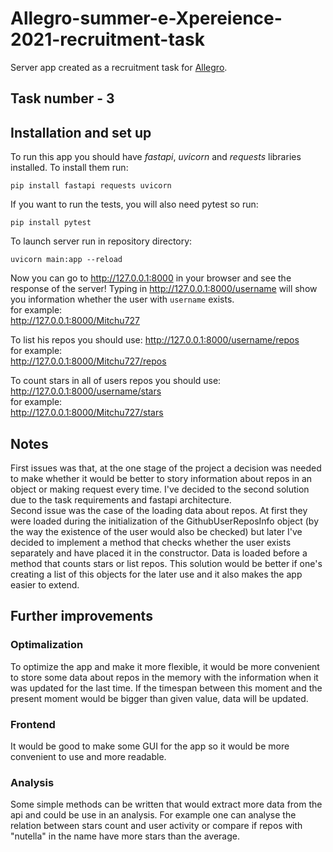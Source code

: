 # Allegro-summer-e-Xpereience-2021-recruitment-task
Server app created as a recruitment task for [Allegro](https://about.allegro.eu/).
## Task number - 3
## Installation and set up
To run this app you should have *fastapi*, *uvicorn* and *requests* libraries installed. To install them run:

`pip install fastapi requests uvicorn`

If you want to run the tests, you will also need pytest so run:

`pip install pytest`

To launch server run in repository directory:

`uvicorn main:app --reload`

Now you can go to http://127.0.0.1:8000 in your browser and see the response of the server!
Typing in http://127.0.0.1:8000/username will show you information whether the user with `username` exists.  
for example:  
http://127.0.0.1:8000/Mitchu727 

To list his repos you should use: http://127.0.0.1:8000/username/repos  
for example:  
http://127.0.0.1:8000/Mitchu727/repos

To count stars in all of users repos you should use: http://127.0.0.1:8000/username/stars  
for example:  
http://127.0.0.1:8000/Mitchu727/stars
## Notes
First issues was that, at the one stage of the project a decision was needed to make whether it would be better to story information about repos in an object or making request every time. I've decided to the second solution due to the task requirements and fastapi architecture.  
Second issue was the case of the loading data about repos. At first they were loaded during the initialization of the GithubUserReposInfo object (by the way the existence of the user would also be checked) but later I've decided to implement a method that checks whether the user exists separately and have placed it in the constructor. Data is loaded before a method that counts stars or list repos. This solution would be better if one's creating a list of this objects for the later use and it also makes the app easier to extend.
## Further improvements
### Optimalization
To optimize the app and make it more flexible, it would be more convenient to store some data about repos in the memory  with the information when it was updated for the last time. If the timespan between this moment and the present moment would be bigger than given value, data will be updated.
### Frontend
It would be good to make some GUI for the app so it would be more convenient to use and more readable.
### Analysis
Some simple methods can be written that would extract more data from the api and could be use in an analysis. For example one can analyse the relation between stars count and user activity or compare if repos with "nutella" in the name have more stars than the average.
